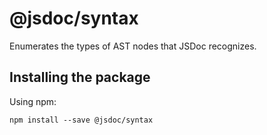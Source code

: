 # @jsdoc/syntax

Enumerates the types of AST nodes that JSDoc recognizes.

## Installing the package

Using npm:

```shell
npm install --save @jsdoc/syntax
```
